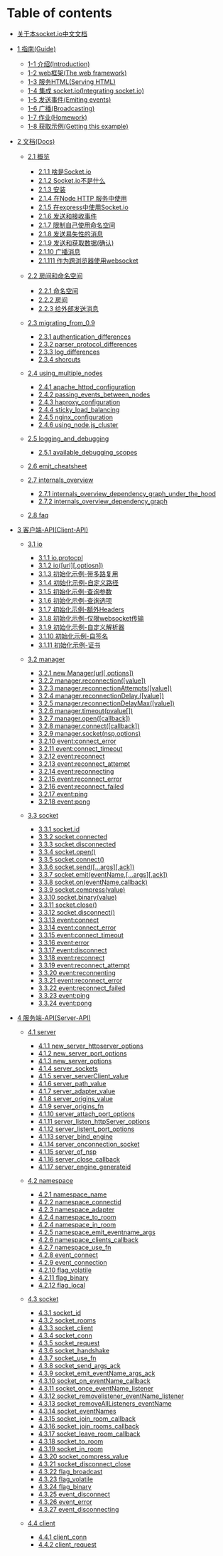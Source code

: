 # Table of contents
* [关于本socket.io中文文档](README.md)

* [1 指南(Guide)]()
    * [1-1 介绍(Introduction)](guide/introduction.md)
    * [1-2 web框架(The web framework)](guide/the_web_framework.md)
    * [1-3 服务HTML(Serving HTML)](guide/serving_html.md)
    * [1-4 集成 socket.io(Integrating socket.io)](guide/integrating_socket.io.md)
    * [1-5 发送事件(Emiting events)](guide/emitting_events.md)
    * [1-6 广播(Broadcasting)](guide/broadcasting.md)
    * [1-7 作业(Homework)](guide/homework.md)
    * [1-8 获取示例(Getting this example)](guide/getting_this_example.md)

* [2  文档(Docs)]()
    * [2.1 概览]()
        * [2.1.1 啥是Socket.io](docs/overview/what_socket.io_is.md)    
        * [2.1.2 Socket.io不是什么](docs/overview/what_socket.io_is_not.md)    
        * [2.1.3 安装](docs//overview/installing.md)    
        * [2.1.4 在Node HTTP 服务中使用](docs/overview/using_with_node_http_server.md)    
        * [2.1.5 在express中使用Socket.io](docs/overview/using_with_express.md)    
        * [2.1.6 发送和接收事件](docs/overview/sending_and_receiving_events.md)    
        * [2.1.7 限制自己使用命名空间](docs/overview/restricting_yourself_to_a_namespace.md)
        * [2.1.8 发送易失性的消息](docs/overview/sending_volatile_message.md)    
        * [2.1.9 发送和获取数据(确认)](docs/overview/sending_and_getting_data_acknowledgements.md)  
        * [2.1.10 广播消息](docs/overview/broadcasting_messages.md)   
        * [2.1.111 作为跨浏览器使用websocket](docs/overview/using_it_just_as_a_cross_browser_websocket.md)     

    * [2.2 房间和命名空间]()
        * [2.2.1 命名空间](docs/rooms_and_namespaces/namespaces.md)
        * [2.2.2 房间](docs/rooms_and_namespaces/rooms.md)
        * [2.2.3 给外部发送消息](docs/rooms_and_namespaces/sending_message_from_the_outside-world.md)

    * [2.3 migrating_from_0.9]()
        * [2.3.1 authentication_differences](docs/migrating_from_0.9/authentication_differences.md )
        * [2.3.2 parser_protocol_differences](docs/migrating_from_0.9/parser_protocol_differences.md)
        * [2.3.3 log_differences](docs/migrating_from_0.9/log_differences.md)
        * [2.3.4 shorcuts](docs/migrating_from_0.9/shorcuts.md)

    * [2.4 using_multiple_nodes]()
        * [2.4.1 apache_httpd_configuration](docs/using_multiple_nodes/apache_httpd_configuration.md)
        * [2.4.2 passing_events_between_nodes](docs/using_multiple_nodes/passing_events_between_nodes.md)
        * [2.4.3 haproxy_configuration](docs/using_multiple_nodes/haproxy_configuration.md)
        * [2.4.4 sticky_load_balancing](docs/using_multiple_nodes/sticky_load_balancing.md)
        * [2.4.5 nginx_configuration](docs/using_multiple_nodes/nginx_configuration.md)
        * [2.4.6 using_node.js_cluster](docs/using_multiple_nodes/using_node.js_cluster.md)

    * [2.5 logging_and_debugging]()
        * [2.5.1 available_debugging_scopes](docs/logging_and_debugging/available_debugging_scopes.md)

    * [2.6 emit_cheatsheet](docs/emit_cheatsheet.md)

    * [2.7 internals_overview]()
        * [2.7.1 internals_overview_dependency_graph_under_the_hood](docs/internals_overview_dependency_graph_under_the_hood.md)
        * [2.7.2 internals_overview_dependency_graph](docs/internals_overview_dependency_graph.md)

    * [2.8 faq](docs/faq.md)   

* [3 客户端-API(Client-API)]()
    * [3.1 io]()
        * [3.1.1 io.protocpl](client-api/io/io_protocol.md)
        * [3.1.2 io([url][,optiosn])](client-api/io/io_url_options.md)
        * [3.1.3 初始化示例-带多路复用](client-api/io/initialization_examples_with_multiplexing.md)
        * [3.1.4 初始化示例-自定义路径](client-api/io/initialization_examples_with_custom_path.md)
        * [3.1.5 初始化示例-查询参数](client-api/io/initialization_examples_with_query_parameters.md)
        * [3.1.6 初始化示例-查询选项](client-api/io/initialization_examples_with_query_option.md)
        * [3.1.7 初始化示例-额外Headers](client-api/io/initialization_examples_with_extraHeaders.md)
        * [3.1.8 初始化示例-仅限websocket传输](client-api/io/initialization_examples_with_websockets_transport_only.md)
        * [3.1.9 初始化示例-自定义解析器](client-api/io/initialization_examples_with_a_custom_parser.md)
        * [3.1.10 初始化示例-自签名](client-api/io/initialization_examples_with_a_self-signed.md)
        * [3.1.11 初始化示例-证书](client-api/io/initialization_examples_certificate.md)

    * [3.2 manager]()
        * [3.2.1 new Manager(url[,options])](client-api/manager/new_manager_url_options.md)
        * [3.2.2 manager.reconnection([value])](client-api/manager/nmanager_reconnection_value.md)
        * [3.2.3 manager.reconnectionAttempts([value])](client-api/manager/nmanager_reconnectionAttempts_value.md)
        * [3.2.4 manager.reconnectionDelay.([value])](client-api/manager/nmanager_reconnectionDelay_value.md)
        * [3.2.5 manager.reconnectionDelayMax([value])](client-api/manager/nmanager_reconnectionDelayMax_value.md)
        * [3.2.6 manager.timeout(pvalue[])](client-api/manager/nmanager_timeout_value.md)
        * [3.2.7 manager.open([callback])](client-api/manager/nmanager_open_callback.md)
        * [3.2.8 manager.connect([callback])](client-api/manager/nmanager_connect_callback.md)
        * [3.2.9 manager.socket(nsp,options)](client-api/manager/nmanager_socket_nsp_options.md)
        * [3.2.10 event:connect_error](client-api/manager/nevent_connect_error.md)
        * [3.2.11 event:connect_timeout](client-api/manager/nevent_connect_timeout.md)
        * [3.2.12 event:reconnect](client-api/manager/nevent_reconnect.md)
        * [3.2.13 event:reconnect_attempt](client-api/manager/nevent_reconnect_attempt.md)
        * [3.2.14 event:reconnecting](client-api/manager/nevent_reconnecting.md)
        * [3.2.15 event:reconnect_error](client-api/manager/nevent_reconnect_error.md)
        * [3.2.16 event:reconnect_failed](client-api/manager/nevent_reconnect_failed.md)
        * [3.2.17 event:ping](client-api/manmanagerage/nevent_ping.md)
        * [3.2.18 event:pong](client-api/manager/nevent_pong.md)

    * [3.3 socket]()
        * [3.3.1 socket.id](client-api/socket/socket_id.md)
        * [3.3.2 socket.connected](client-api/socket/socket_connected.md)
        * [3.3.3 socket.disconnected](client-api/socket/socket_disconnected.md)
        * [3.3.4 socket.open()](client-api/socket/socket_open.md)
        * [3.3.5 socket.connect()](client-api/socket/socket_connect.md)
        * [3.3.6 socket.send([...args][,ack])](client-api/socket/socket_send_args_ack.md)
        * [3.3.7 socket.emit(eventName,[...args][,ack])](client-api/socket/socket_emit_eventName_args_ack.md)
        * [3.3.8 socket.on(eventName,callback)](client-api/socket/socket_on_eventName_callback.md)
        * [3.3.9 socket.compress(value)](client-api/socket/socket_compress_value.md)
        * [3.3.10 socket.binary(value)](client-api/socket/socket_binary_value.md)
        * [3.3.11 socket.close()](client-api/socket/socket_close.md)
        * [3.3.12 socket.disconnect()](client-api/socket/socket_disconnect.md)
        * [3.3.13 event:connect](client-api/socket/event_connect.md)
        * [3.3.14 event:connect_error](client-api/socket/event_connect_error.md)
        * [3.3.15 event:connect_timeout](client-api/socket/event_connect_timeout.md)
        * [3.3.16 event:error](client-api/socket/event_error.md)
        * [3.3.17 event:disconnect](client-api/socket/event_disconnect.md)
        * [3.3.18 event:reconnect](client-api/socket/event_reconnect.md)
        * [3.3.19 event:reconnect_attempt](client-api/socket/event_reconnect_attempt.md)
        * [3.3.20 event:reconnenting](client-api/socket/event_reconnenting.md)
        * [3.3.21 event:reconnect_error](client-api/socket/event_reconnect_error.md)
        * [3.3.22 event:reconnect_failed](client-api/socket/event_reconnect_failed.md)
        * [3.3.23 event:ping](client-api/socket/event_ping.md)
        * [3.3.24 event:pong](client-api/socket/event_pong.md)

* [4 服务端-API(Server-API)]()

    * [4.1 server]()
        * [4.1.1 new_server_httpserver_options](server-api/server/new_server_httpserver_options.md)
        * [4.1.2 new_server_port_options](server-api/server/new_server_port_options.md)
        * [4.1.3 new_server_options](server-api/server/new_server_options.md)
        * [4.1.4 server_sockets](server-api/server/server_sockets.md)
        * [4.1.5 server_serverClient_value](server-api/server/server_serverClient_value.md)
        * [4.1.6 server_path_value](server-api/server/server_path_value.md)
        * [4.1.7 server_adapter_value](server-api/server/server_adapter_value.md)
        * [4.1.8 server_origins_value](server-api/server/server_origins_value.md)
        * [4.1.9 server_origins_fn](server-api/server/server_origins_fn.md)
        * [4.1.10 server_attach_port_options](server-api/server/server_attach_port_options.md)
        * [4.1.11 server_listen_httpServer_options](server-api/server/server_listen_httpServer_options.md)
        * [4.1.12 server_listent_port_options](server-api/server/server_listent_port_options.md)
        * [4.1.13 server_bind_engine](server-api/server/server_bind_engine.md)
        * [4.1.14 server_onconnection_socket](server-api/server/server_onconnection_socket.md)
        * [4.1.15 server_of_nsp](server-api/server/server_of_nsp.md)
        * [4.1.16 server_close_callback](server-api/server/server_close_callback.md)
        * [4.1.17 server_engine_generateid](server-api/server/server_engine_generateid.md)

    * [4.2 namespace]()
        * [4.2.1 namespace_name](server-api/namespace/namespace_name.md)
        * [4.2.2 namespace_connectid](server-api/namespace/namespace_connectid.md)
        * [4.2.3 namespace_adapter](server-api/namespace/namespace_adapter.md)
        * [4.2.4 namespace_to_room](server-api/namespace/namespace_to_room.md)
        * [4.2.4 namespace_in_room](server-api/namespace/namespace_in_room.md)
        * [4.2.5 namespace_emit_eventname_args](server-api/namespace/namespace_emit_eventname_args.md)
        * [4.2.6 namespace_clients_callback](server-api/namespace/namespace_clients_callback.md)
        * [4.2.7 namespace_use_fn](server-api/namespace/namespace_use_fn.md)
        * [4.2.8 event_connect](server-api/namespace/event_connect.md)
        * [4.2.9 event_connection](server-api/namespace/event_connection.md)
        * [4.2.10 flag_volatile](server-api/namespace/flag_volatile.md)
        * [4.2.11 flag_binary](server-api/namespace/flag_binary.md)
        * [4.2.12 flag_local](server-api/namespace/flag_local.md)
        
    * [4.3 socket]()
        * [4.3.1 socket_id](server-api/socket/socket_id.md)
        * [4.3.2 socket_rooms](server-api/socket/socket_rooms.md)
        * [4.3.3 socket_client](server-api/socket/socket_client.md)
        * [4.3.4 socket_conn](server-api/socket/socket_conn.md)
        * [4.3.5 socket_request](server-api/socket/socket_request.md)
        * [4.3.6 socket_handshake](server-api/socket/socket_handshake.md)
        * [4.3.7 socket_use_fn](server-api/socket/socket_use_fn.md)
        * [4.3.8 socket_send_args_ack](server-api/socket/socket_send_args_ack.md)
        * [4.3.9 socket_emit_eventName_args_ack](server-api/socket/socket_emit_evenName_args_ack.md)
        * [4.3.10 socket_on_eventName_callback](server-api/socket/socket_on_eventName_callback.md)
        * [4.3.11 socket_once_eventName_listener](server-api/socket/socket_once_eventName_listener.md)
        * [4.3.12 socket_removelistener_eventName_listener](server-api/socket/socket_removelistener_eventName_listener.md)
        * [4.3.13 socket_removeAllListeners_eventName](server-api/socket/socket_removeAllListeners_eventName.md)
        * [4.3.14 socket_eventNames](server-api/socket/socket_eventNames.md)
        * [4.3.15 socket_join_room_callback](server-api/socket/socket_join_room_callback.md)
        * [4.3.16 socket_join_rooms_callback](server-api/socket/socket_join_rooms_callback.md)
        * [4.3.17 socket_leave_room_callback](server-api/socket/socket_leave_room_callback.md)
        * [4.3.18 socket_to_room](server-api/socket/socket_to_room.md)
        * [4.3.19 socket_in_room](server-api/socket/socket_in_room.md)
        * [4.3.20 socket_compress_value](server-api/socket/socket_compress_value.md)
        * [4.3.21 socket_disconnect_close](server-api/socket/socket_disconnect_close.md)
        * [4.3.22 flag_broadcast](server-api/socket/flag_broadcast.md)
        * [4.3.23 flag_volatile](server-api/socket/flag_volatile.md)
        * [4.3.24 flag_binary](server-api/socket/flag_binary.md)
        * [4.3.25 event_disconnect](server-api/socket/event_disconnect.md)
        * [4.3.26 event_error](server-api/socket/event_error.md)
        * [4.3.27 event_disconnecting](server-api/socket/event_disconnecting.md)
    * [4.4 client]()
        * [4.4.1 client_conn](server-api/client/client_conn.md)
        * [4.4.2 client_request](server-api/client/client_request.md)
